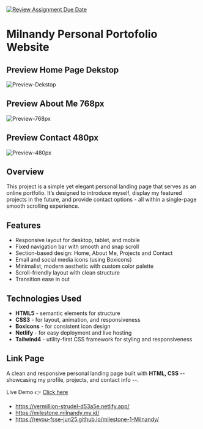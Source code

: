[![Review Assignment Due Date](https://classroom.github.com/assets/deadline-readme-button-22041afd0340ce965d47ae6ef1cefeee28c7c493a6346c4f15d667ab976d596c.svg)](https://classroom.github.com/a/akoVEwkh)

# **Milnandy Personal Portofolio Website**

## Preview Home Page Dekstop
![Preview-Dekstop](images/preview-dekstop.jpg)

## Preview About Me 768px
![Preview-768px](images/preview-768px.jpg)

## Preview Contact 480px
![Preview-480px](images/preview-480px.jpg)

## Overview

This project is a simple yet elegant personal landing page that serves as an online portfolio. It’s designed to introduce myself, display my featured projects in the future, and provide contact options - all within a single-page smooth scrolling experience. 

## Features

- Responsive layout for desktop, tablet, and mobile
- Fixed navigation bar with smooth and snap scroll
- Section-based design: Home, About Me, Projects and Contact
- Email and social media icons (using Boxicons)
- Minimalist, modern aesthetic with custom color palette
- Scroll-friendly layout with clean structure
- Transition ease in out

## Technologies Used

- **HTML5** - semantic elements for structure
- **CSS3** - for layout, animation, and responsiveness
- **Boxicons** - for consistent icon design
- **Netlify** - for easy deployment and live hosting
- **Tailwind4** - utility-first CSS framework for styling and responsiveness

## Link Page
A clean and responsive personal landing page built with **HTML, CSS** -- showcasing my profile, projects, and contact info --.  

Live Demo 👉 [Click here](https://vermillion-strudel-d53a5e.netlify.app/)
- https://vermillion-strudel-d53a5e.netlify.app/
- https://milestone.milnandy.my.id/
- https://revou-fsse-jun25.github.io/milestone-1-Milnandy/